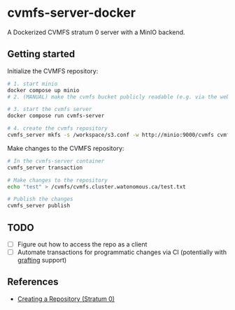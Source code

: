 # cvmfs-server-docker

A Dockerized CVMFS stratum 0 server with a MinIO backend.

## Getting started

Initialize the CVMFS repository:

```bash
# 1. start minio
docker compose up minio
# 2. (MANUAL) make the cvmfs bucket publicly readable (e.g. via the web interface)

# 3. start the cvmfs server
docker compose run cvmfs-server

# 4. create the cvmfs repository
cvmfs_server mkfs -s /workspace/s3.conf -w http://minio:9000/cvmfs cvmfs.cluster.watonomous.ca
```

Make changes to the CVMFS repository:

```bash
# In the cvmfs-server container
cvmfs_server transaction

# Make changes to the repository
echo "test" > /cvmfs/cvmfs.cluster.watonomous.ca/test.txt

# Publish the changes
cvmfs_server publish
```

## TODO

- [ ] Figure out how to access the repo as a client
- [ ] Automate transactions for programmatic changes via CI (potentially with [grafting](https://cvmfs.readthedocs.io/en/stable/cpt-repo.html#grafting-files) support)

## References

- [Creating a Repository (Stratum 0)](https://cvmfs.readthedocs.io/en/stable/cpt-repo.html)
